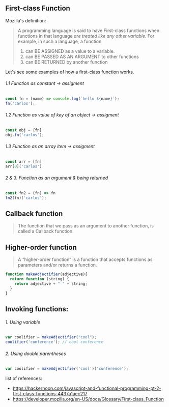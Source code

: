 ## First-class Function

Mozilla's definition:
> A programming language is said to have First-class functions when functions in that language
 _are treated like any other variable_. For example, in such a language, a function
> 1. can BE ASSIGNED as a value to a variable.
> 2. can BE PASSED AS AN ARGUMENT to other functions
> 3. can BE RETURNED by another function

Let's see some examples of how a first-class function works.

###### 1.1 Function as constant -> assigment

```javascript
const fn = (name) => console.log(`hello ${name}`);
fn('carlos');
```

###### 1.2 Function as value of key of an object -> assigment

```javascript
const obj = {fn}
obj.fn('carlos');
```

###### 1.3 Function as an array item -> assigment

```javascript
const arr = [fn]
arr[0]('carlos')
```

###### 2 & 3. Function as an argument & being returned

```javascript
const fn2 = (fn) => fn
fn2(fn)('carlos');
```

## Callback function

> The function that we pass as an argument to another function, is called a Callback function.

## Higher-order function

> A “higher-order function” is a function that accepts functions as parameters and/or returns a function.


```javascript
function makeAdjectifier(adjective){
  return function (string) {
    return adjective + " " + string;
  }
}


```
## Invoking functions:

###### 1. Using variable

````javascript
var coolifier = makeAdjectifier("cool");
coolifier('conference'); // cool conference
````

###### 2. Using double parentheses

```javascript
var coolifier = makeAdjectifier('cool')('conference');
```


list of references:
- https://hackernoon.com/javascript-and-functional-programming-pt-2-first-class-functions-4437a1aec217
- https://developer.mozilla.org/en-US/docs/Glossary/First-class_Function